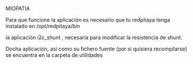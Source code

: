 MIOPATIA


Para que funcione la aplicación es necesario que tu redpitaya tenga instalado en 
/opt/redpitaya/bin

la aplicación i2c_shunt , necesaria para modificar la resistencia de shunt.

Docha aplicación, así como su fichero fuente (por si quisiera recompilarse) se encuentra en la carpeta de utilidades
